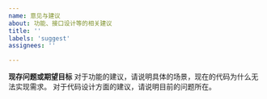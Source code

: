 ```yaml
---
name: 意见与建议
about: 功能、接口设计等的相关建议
title: ''
labels: 'suggest'
assignees: ''

---
```


**现存问题或期望目标**
对于功能的建议，请说明具体的场景，现在的代码为什么无法实现需求。
对于代码设计方面的建议，请说明目前的问题所在。
